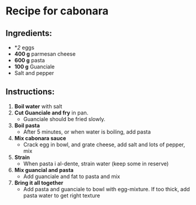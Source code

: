 # Recipe for cabonara

## Ingredients:
- **2* eggs
- **400 g** parmesan cheese
- **600 g** pasta
- **100 g** Guanciale
- Salt and pepper

## Instructions:
1. **Boil water** with salt
2. **Cut Guanciale and fry** in pan.
   - Guanciale should be fried slowly.
3. **Boil pasta**
   - After 5 minutes, or when water is boiling, add pasta
4. **Mix cabonara sauce**
   - Crack egg in bowl, and grate cheese, add salt and lots of pepper, mix
5. **Strain**
   - When pasta i al-dente, strain water (keep some in reserve)
6. **Mix guancial and pasta**
   - Add guanciale and fat to pasta and mix
7. **Bring it all together**
   - Add pasta and guanciale to bowl with egg-mixture. If too thick, add pasta water to get right texture